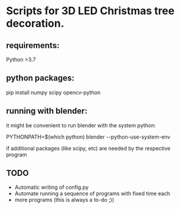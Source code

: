 # Scripts for 3D LED Christmas tree decoration.

## requirements:
Python >3.7

## python packages:
pip install numpy scipy opencv-python

## running with blender:
it might be convenient to run blender with the system python:

  PYTHONPATH=$(which python) blender --python-use-system-env

if additional packages (like scipy, etc) are needed by the respective program

## TODO
- Automatic writing of config.py
- Automate running a sequence of programs with fixed time each
- more programs (this is always a to-do ;))
